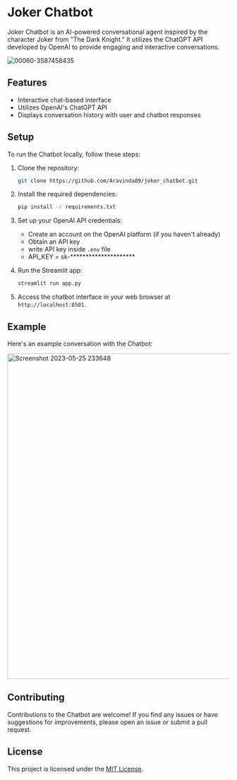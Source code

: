 # Joker Chatbot

Joker Chatbot is an AI-powered conversational agent inspired by the character Joker from "The Dark Knight." It utilizes the ChatGPT API developed by OpenAI to provide engaging and interactive conversations.

![00060-3587458435](https://github.com/Aravinda89/joker_chatbot/assets/31471559/cc30f23a-6d42-4f27-aa3b-d548bb871c28)


## Features

- Interactive chat-based interface
- Utilizes OpenAI's ChatGPT API 
- Displays conversation history with user and chatbot responses

## Setup

To run the Chatbot locally, follow these steps:

1. Clone the repository:

   ```bash
   git clone https://github.com/Aravinda89/joker_chatbot.git
   ```

2. Install the required dependencies:

   ```bash
   pip install -r requirements.txt
   ```

3. Set up your OpenAI API credentials:

   - Create an account on the OpenAI platform (if you haven't already)
   - Obtain an API key
   - write API key inside `.env` file
   - API_KEY = sk-*********************

4. Run the Streamlit app:

   ```bash
   streamlit run app.py
   ```

5. Access the chatbot interface in your web browser at `http://localhost:8501`.


## Example

Here's an example conversation with the Chatbot:

<img width="737" alt="Screenshot 2023-05-25 233648" src="https://github.com/Aravinda89/joker_chatbot/assets/31471559/a007cf9d-65bd-4240-a297-ad3cf2d3d93c">


## Contributing

Contributions to the Chatbot are welcome! If you find any issues or have suggestions for improvements, please open an issue or submit a pull request.

## License

This project is licensed under the [MIT License](LICENSE).
```

